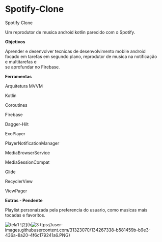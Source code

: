 # Spotify-Clone
Spotify Clone

Um reprodutor de musica android kotlin parecido com o Spotify.

**Objetivos**

Aprender e desenvolver tecnicas de desenvolvimento mobile android focado em tarefas em segundo plano, reprodutor de musica na notificação e multitarefas e  
se aprofundar no Firebase.

**Ferramentas**

Arquitetura MVVM

Kotlin 

Coroutines

Firebase

Dagger-Hilt

ExoPlayer

PlayerNotificationManager

MediaBrowserService

MediaSessionCompat

Glide

RecyclerView

ViewPager


**Extras - Pendente**

Playlist personaizada pela preferencia do usuario, como musicas mais tocadas e favoritos.

![tela1](https://user-images.githubusercontent.com/31323070/134267327-106fc3d2-02f2-4eeb-b2b7-b9eba008a455.PNG)
![2](h![3](https://user-images.githubusercontent.com/31323070/134267346-baa08f94-e89c-404c-ac21-4a6d84aef096.PNG)
ttps://user-images.githubusercontent.com/31323070/134267338-b581459b-b9e3-436a-8a20-4f6c179241a6.PNG)


